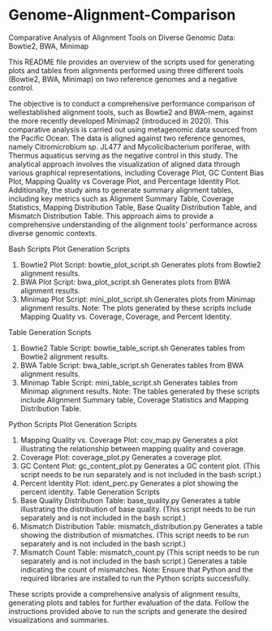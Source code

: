 # Genome-Alignment-Comparison
Comparative Analysis of Alignment Tools on Diverse Genomic Data: Bowtie2, BWA, Minimap

This README file provides an overview of the scripts used for generating plots and tables from alignments performed using three different tools (Bowtie2, BWA, Minimap) on two reference genomes and a negative control.

The objective is to conduct a comprehensive performance comparison of wellestablished alignment tools, such as Bowtie2 and BWA-mem, against the more recently developed Minimap2 (introduced in 2020). This comparative analysis is carried out using metagenomic data sourced from the Pacific Ocean. The data is aligned against two reference genomes, namely Citromicrobium sp. JL477 and Mycolicibacterium poriferae, with Thermus aquaticus serving as the negative control in this study. The analytical approach involves the visualization of aligned data through various graphical representations, including Coverage Plot, GC Content Bias Plot, Mapping Quality vs Coverage Plot, and Percentage Identity Plot. Additionally, the study aims to generate summary alignment tables, including key metrics such as Alignment Summary Table, Coverage Statistics, Mapping Distribution Table, Base Quality Distribution Table, and Mismatch Distribution Table. This approach aims to provide a comprehensive understanding of the alignment tools' performance across diverse genomic contexts.

Bash Scripts
Plot Generation Scripts
1. Bowtie2 Plot Script: bowtie_plot_script.sh
Generates plots from Bowtie2 alignment results.
2. BWA Plot Script: bwa_plot_script.sh
Generates plots from BWA alignment results.
3. Minimap Plot Script: mini_plot_script.sh
Generates plots from Minimap alignment results.
Note: The plots generated by these scripts include Mapping Quality vs. Coverage, Coverage, and Percent Identity.

Table Generation Scripts
1. Bowtie2 Table Script: bowtie_table_script.sh
Generates tables from Bowtie2 alignment results.
2. BWA Table Script: bwa_table_script.sh
Generates tables from BWA alignment results.
3. Minimap Table Script: mini_table_script.sh
Generates tables from Minimap alignment results.
Note: The tables generated by these scripts include Alignment Summary table, Coverage Statistics and Mapping Distribution Table.


Python Scripts
Plot Generation Scripts
1. Mapping Quality vs. Coverage Plot: cov_map.py
Generates a plot illustrating the relationship between mapping quality and coverage.
2. Coverage Plot: coverage_plot.py
Generates a coverage plot.
3. GC Content Plot: gc_content_plot.py
Generates a GC content plot. (This script needs to be run separately and is not included in the bash script.)
4. Percent Identity Plot: ident_perc.py
Generates a plot showing the percent identity.
Table Generation Scripts
1. Base Quality Distribution Table: base_quality.py
Generates a table illustrating the distribution of base quality. (This script needs to be run separately and is not included in the bash script.)
2. Mismatch Distribution Table: mismatch_distribution.py
Generates a table showing the distribution of mismatches.  (This script needs to be run separately and is not included in the bash script.)
3. Mismatch Count Table: mismatch_count.py  (This script needs to be run separately and is not included in the bash script.)
Generates a table indicating the count of mismatches.
Note: Ensure that Python and the required libraries are installed to run the Python scripts successfully.

These scripts provide a comprehensive analysis of alignment results, generating plots and tables for further evaluation of the data. Follow the instructions provided above to run the scripts and generate the desired visualizations and summaries.
